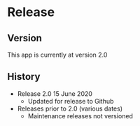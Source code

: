 # Release

## Version
This app is currently at version 2.0

## History
* Release 2.0 15 June 2020
	* Updated for release to Github
* Releases prior to 2.0 (various dates)
	* Maintenance releases not versioned
